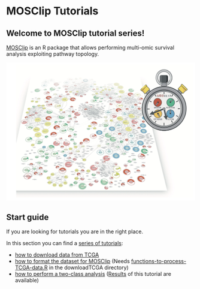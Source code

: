 
# MOSClip Tutorials
## Welcome to MOSClip tutorial series!

[MOSClip](https://github.com/CaluraLab/MOSClip) is an R package that allows performing multi-omic survival analysis exploiting pathway topology. 

![Cover](figures/cover.png)

## Start guide

If you are looking for tutorials you are in the right place.

In this section you can find a [series of tutorials](https://caluralab.github.io/MOSClipTutorials):

- [how to download data from TCGA](https://caluralab.github.io/MOSClipTutorials/downloadData.html)
- [how to format the dataset for MOSClip](https://caluralab.github.io/MOSClipTutorials/formatTCGAdatasets.html) (Needs [functions-to-process-TCGA-data.R](https://caluralab.github.io/MOSClipTutorials/functions-to-process-TCGA-data.R) in the downloadTCGA directory)
- [how to perform a two-class analysis](https://caluralab.github.io/MOSClipTutorials/analysisTCGA2class.html) ([Results](https://github.com/CaluraLab/MOSClipTutorials/tree/main/Rmd/MOSresults/twoClass) of this tutorial are available)

